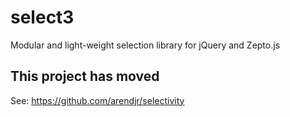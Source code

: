 # select3
Modular and light-weight selection library for jQuery and Zepto.js

## This project has moved

See: https://github.com/arendjr/selectivity
